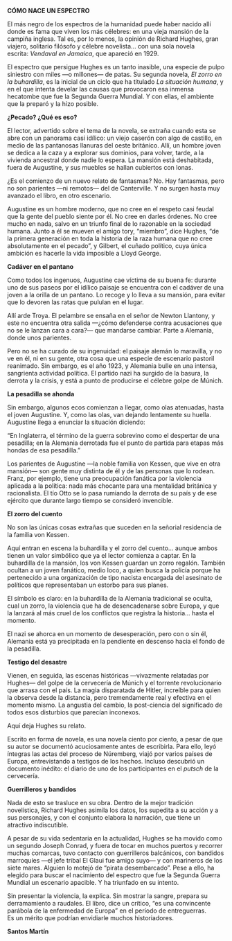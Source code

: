 ---
---

__CÓMO NACE UN ESPECTRO__

El más negro de los espectros de la humanidad puede haber nacido allí donde es fama que viven los más célebres: en una vieja mansión de la campiña inglesa\. Tal es, por lo menos, la opinión de Richard Hughes, gran viajero, solitario filósofo y célebre novelista\.\.\. con una sola novela escrita: *Vendaval en Jamaica*, que apareció en 1929\.

El espectro que persigue Hughes es un tanto inasible, una especie de pulpo siniestro con miles —o millones— de patas\. Su segunda novela, *El zorro en la buhardilla*, es la inicial de un ciclo que ha titulado *La situación humana*, y en el que intenta develar las causas que provocaron esa inmensa hecatombe que fue la Segunda Guerra Mundial\. Y con ellas, el ambiente que la preparó y la hizo posible\.

__¿Pecado? ¿Qué es eso?__

El lector, advertido sobre el tema de la novela, se extraña cuando esta se abre con un panorama casi idílico: un viejo caserón con algo de castillo, en medio de las pantanosas llanuras del oeste británico\. Allí, un hombre joven se dedica a la caza y a explorar sus dominios, para volver, tarde, a la vivienda ancestral donde nadie lo espera\. La mansión está deshabitada, fuera de Augustine, y sus muebles se hallan cubiertos con lonas\.

¿Es el comienzo de un nuevo relato de fantasmas? No\. Hay fantasmas, pero no son parientes —ni remotos— del de Canterville\. Y no surgen hasta muy avanzado el libro, en otro escenario\.

Augustine es un hombre moderno, que no cree en el respeto casi feudal que la gente del pueblo siente por él\. No cree en darles órdenes\. No cree mucho en nada, salvo en un triunfo final de lo razonable en la sociedad humana\. Junto a él se mueven el amigo tory, “miembro”, dice Hughes, “de la primera generación en toda la historia de la raza humana que no cree absolutamente en el pecado”, y Gilbert, el cuñado político, cuya única ambición es hacerle la vida imposible a Lloyd George\.

__Cadáver en el pantano__

Como todos los ingenuos, Augustine cae víctima de su buena fe: durante uno de sus paseos por el idílico paisaje se encuentra con el cadáver de una joven a la orilla de un pantano\. Lo recoge y lo lleva a su mansión, para evitar que lo devoren las ratas que pululan en el lugar\.

Allí arde Troya\. El pelambre se ensaña en el señor de Newton Llantony, y este no encuentra otra salida —¿cómo defenderse contra acusaciones que no se le lanzan cara a cara?— que mandarse cambiar\. Parte a Alemania, donde unos parientes\.

Pero no se ha curado de su ingenuidad: el paisaje alemán lo maravilla, y no ve en él, ni en su gente, otra cosa que una especie de escenario pastoril reanimado\. Sin embargo, es el año 1923, y Alemania bulle en una intensa, sangrienta actividad política\. El partido nazi ha surgido de la basura, la derrota y la crisis, y está a punto de producirse el célebre golpe de Múnich\.

__La pesadilla se ahonda__

Sin embargo, algunos ecos comienzan a llegar, como olas atenuadas, hasta el joven Augustine\. Y, como las olas, van dejando lentamente su huella\. Augustine llega a enunciar la situación diciendo:

“En Inglaterra, el término de la guerra sobrevino como el despertar de una pesadilla; en la Alemania derrotada fue el punto de partida para etapas más hondas de esa pesadilla\.”

Los parientes de Augustine —la noble familia von Kessen, que vive en otra mansión— son gente muy distinta de él y de las personas que lo rodean\. Franz, por ejemplo, tiene una preocupación fanática por la violencia aplicada a la política: nada más chocante para una mentalidad británica y racionalista\. El tío Otto se lo pasa rumiando la derrota de su país y de ese ejército que durante largo tiempo se consideró invencible\.

__El zorro del cuento__

No son las únicas cosas extrañas que suceden en la señorial residencia de la familia von Kessen\.

Aquí entran en escena la buhardilla y el zorro del cuento\.\.\. aunque ambos tienen un valor simbólico que ya el lector comienza a captar\. En la buhardilla de la mansión, los von Kessen guardan un zorro regalón\. También ocultan a un joven fanático, medio loco, a quien busca la policía porque ha pertenecido a una organización de tipo nacista encargada del asesinato de políticos que representaban un estorbo para sus planes\.

El símbolo es claro: en la buhardilla de la Alemania tradicional se oculta, cual un zorro, la violencia que ha de desencadenarse sobre Europa, y que la lanzará al más cruel de los conflictos que registra la historia\.\.\. hasta el momento\.

El nazi se ahorca en un momento de desesperación, pero con o sin él, Alemania está ya precipitada en la pendiente en descenso hacia el fondo de la pesadilla\.

__Testigo del desastre__

Vienen, en seguida, las escenas históricas —vivazmente relatadas por Hughes— del golpe de la cervecería de Múnich y el torrente revolucionario que arrasa con el país\. La magia disparatada de Hitler, increíble para quien la observa desde la distancia, pero tremendamente real y efectiva en el momento mismo\. La angustia del cambio, la post\-ciencia del significado de todos esos disturbios que parecían inconexos\.

Aquí deja Hughes su relato\.

Escrito en forma de novela, es una novela ciento por ciento, a pesar de que su autor se documentó acuciosamente antes de escribirla\. Para ello, leyó íntegras las actas del proceso de Núremberg, viajó por varios países de Europa, entrevistando a testigos de los hechos\. Incluso descubrió un documento inédito: el diario de uno de los participantes en el *putsch* de la cervecería\.

__Guerrilleros y bandidos__

Nada de esto se trasluce en su obra\. Dentro de la mejor tradición novelística, Richard Hughes asimila los datos, los supedita a su acción y a sus personajes, y con el conjunto elabora la narración, que tiene un atractivo indiscutible\.

A pesar de su vida sedentaria en la actualidad, Hughes se ha movido como un segundo Joseph Conrad, y fuera de tocar en muchos puertos y recorrer muchas comarcas, tuvo contacto con guerrilleros balcánicos, con bandidos marroquíes —el jefe tribal El Glaui fue amigo suyo— y con marineros de los siete mares\. Alguien lo motejó de “pirata desembarcado”\. Pese a ello, ha elegido para buscar el nacimiento del espectro que fue la Segunda Guerra Mundial un escenario apacible\. Y ha triunfado en su intento\.

Sin presentar la violencia, la explica\. Sin mostrar la sangre, prepara su derramamiento a raudales\. El libro, dice un crítico, “es una convincente parábola de la enfermedad de Europa” en el período de entreguerras\.  
Es un mérito que podrían envidiarle muchos historiadores\.

__Santos Martín__

